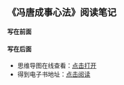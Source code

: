 ## 《冯唐成事心法》阅读笔记

#### 写在前面


#### 写在后面
- 思维导图在线查看：[点击打开](/softskill_notes/attachment/34.《冯唐成事心法》.svg)
- 得到电子书地址：[点击阅读]()